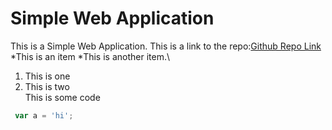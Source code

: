 ﻿# Simple Web Application
 This is a Simple Web Application. This is a link to the repo:[Github Repo Link](https://github.com/Arctos238/cprg-352-lab-1/)
*This is an item
*This is another item.\
1. This is one
2. This is two\
This is some code 
```javascript
 var a = 'hi';
```
